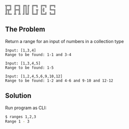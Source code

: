 ```
╦═╗ ╔═╗ ╔╗╔ ╔═╗ ╔═╗ ╔═╗
╠╦╝ ╠═╣ ║║║ ║ ╦ ║╣  ╚═╗
╩╚═ ╩ ╩ ╝╚╝ ╚═╝ ╚═╝ ╚═╝
```

## The Problem

Return a range for an input of numbers in a collection type
```
Input: [1,3,4]
Range to be found: 1-1 and 3-4

Input: [1,3,4,5]
Range to be found: 1-5

Input: [1,2,4,5,6,9,10,12]
Range to be found: 1-2 and 4-6 and 9-10 and 12-12
```

## Solution

Run program as CLI:
```sh
$ ranges 1,2,3
Range 1 - 3
```
